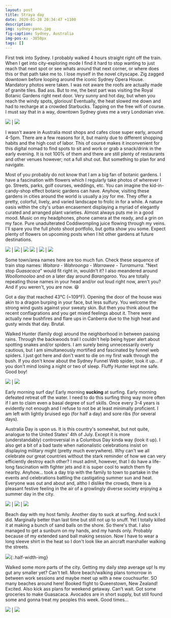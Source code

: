 ```yaml
---
layout: post
title: Straya day
date: 2020-01-28 20:34:47 +1100
description:
img: sydney-pano.jpg
fig-caption: Sydney, Australia
img-pos-x: -3850px
tags: []
---
```

First trek into Sydney. I probably walked 4 hours straight right off the train. When I get into city-exploring mode I find it hard to stop wanting to just reach that next spot or see whats around that next corner, or where does this or that path take me to. I lose myself in the novel cityscape. Zig zagged downtown before looping around the iconic Sydney Opera House. Mandatory photos were taken. I was not aware the roofs are actually made of granite tiles. Bad ass. But to me, the best part was visiting the Royal Botanic Gardens right next door. Very sunny and hot day, but when you reach the windy spots, glorious! Eventually, the heat slowed me down and had to recharge at a crowded Starbucks. Tapping on the free wifi of course. I must say that in a way, downtown Sydney gives me a very Londonian vive.

![]({{site.baseimgurl}}/sydney-downtown.jpg) | ![]({{site.baseimgurl}}/sydney-opera-house.jpg)

I wasn't aware in Australia most shops and cafes close super early, around 4-5pm. There are a few reasons for it, but mainly due to different shopping habits and the high cost of labor. This of course makes it inconvenient for this digital nomad to find spots to sit and work or grab a snack/drink in the early evening. It is not 100% of them and there are still plenty of restaurants and other venues however; not a full shut out. But something to plan for and navigate.

Most of you probably do not know that I am a big fan of botanic gardens. I have a fascination with flowers which I regularly take photos of wherever I go. Streets, parks, golf courses, weddings, etc. You can imagine the kid-in-candy-shop effect botanic gardens can have. Anyhow, visiting these gardens in cities around the world is usually a joy for me. They offer a pretty, colorful, lively, and varied landscape to frolic in for a while. A nature oasis within the city's urban encasement displaying a myriad of elegantly curated and arranged plant varieties. Almost always puts me in a good mood. Music on my headphones, phone camera at the ready, and a grin on my face. Pure unadulterated Coddiwompling juice flowing through my veins. I'll spare you the full photo shoot portfolio, but gotta show you some. Expect plenty of flowers on upcoming posts when I hit other gardens at future destinations.

![]({{site.baseimgurl}}/sydney-flower-1.jpg) | ![]({{site.baseimgurl}}/sydney-flower-2.jpg) | ![]({{site.baseimgurl}}/sydney-flower-3.jpg)
![]({{site.baseimgurl}}/sydney-flower-4.jpg) | ![]({{site.baseimgurl}}/sydney-flower-5.jpg) | ![]({{site.baseimgurl}}/sydney-flower-6.jpg)

Some town/area names here are too much fun. Check these sequence of train stop names: _Waitara - Wahroonga - Warrawee - Turramurra_. "Next stop _Guasacaca_" would fit right in, wouldn't it? I also meandered around _Woollomooloo_ and on a later day around _Barangaroo_. You are totally repeating those names in your head and/or out loud right now, aren't you? And if you weren't, you are now. 😆

Got a day that reached 43&deg;C (~109&deg;F). Opening the door of the house was akin to a dragon burping in your face, but less sulfury. You welcome the strong wind gusts against your sweaty skin. But then you think about the recent conflagrations and you get mixed feelings about it. There were actually new bushfires and flare ups in Canberra due to the high heat and gusty winds that day. Brutal.

Walked Hunter (family dog) around the neighborhood in between passing rains. Through the backwoods trail I couldn't help being hyper alert about spotting snakes and/or spiders. I am surely being unnecessarily overly cautious, but I am simultaneously mortified and fascinated by funnel web spiders. I just got here and don't want to die on my first walk through the bush. If you don't know about the Sydney Funnel Web spider, look it up... if you don't mind losing a night or two of sleep. Fluffy Hunter kept me safe. Good boy!

![]({{site.baseimgurl}}/hunter1.jpg) | ![]({{site.baseimgurl}}/hunter2.jpg)

Early morning surf day! Early morning **sucking** at surfing. Early morning defeated retreat off the water. I need to do this surfing thing way more often if I am to claim even a basal degree of surf skills. Once every 3-4 years is evidently not enough and I refuse to not be at least minimally proficient. I am left with lightly bruised ego (for half a day) and sore ribs (for several days).

Australia Day is upon us. It is this country's somewhat, but not quite, analogue to the United States' 4th of July. Except it is more (understandably) controversial in a Columbus Day kinda way (look it up). I also get a bit of a bad taste when nationalistic celebrations insist on displaying military might (pretty much everywhere). Why can't we all celebrate our great countries without the stark reminder of how we can very efficiently destroy each other? I must admit, however, that I do have a life-long fascination with fighter jets and it is super cool to watch them fly nearby. Anyhow... took a day trip with the family to town to partake in the events and celebrations battling the castigating summer sun and heat. Everyone was out and about and, altho I dislike the crowds, there is a pleasant festive feeling in the air of a growlingly diverse society enjoying a summer day in the city.

![]({{site.baseimgurl}}/australia-day.jpg) | ![]({{site.baseimgurl}}/sydney-water-park.jpg) | ![]({{site.baseimgurl}}/sydney-harbour.jpg)

Beach day with my host family. Another day to suck at surfing. And suck I did. Marginally better than last time but still not up to snuff. Yet I totally killed it at making a bunch of sand balls on the shore. So there's that. I also managed to get a sunburn on my hands, and my hands only. Probably because of my extended sand ball making session. Now I have to wear a long sleeve shirt in the heat so I don't look like an aircraft marshaller walking the streets.

![]({{site.baseimgurl}}/hand-sunburn.jpg){:.half-width-img}

Walked some more parts of the city. Getting my daily step average up! Is my gut any smaller yet? Can't tell. More beach/walking plans tomorrow in between work sessions and maybe meet up with a new couchsurfer. SO many beaches around here! Booked flight to Queenstown, New Zealand! Excited. Also kick ass plans for weekend getaway. Can't wait. Got some groceries to make Guasacaca. Avocados are in short supply, but still found some and gonna treat my peoples this week. Good times...

![]({{site.baseimgurl}}/barangaroo.jpg) | ![]({{site.baseimgurl}}/crush-car.jpg)
